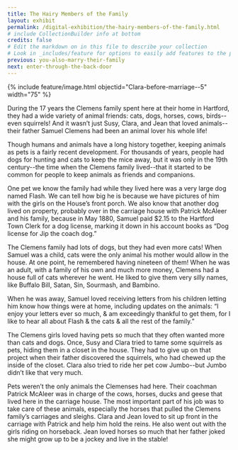 ```yaml
---
title: The Hairy Members of the Family
layout: exhibit
permalink: /digital-exhibition/the-hairy-members-of-the-family.html
# include CollectionBuilder info at bottom
credits: false
# Edit the markdown on in this file to describe your collection
# Look in _includes/feature for options to easily add features to the page
previous: you-also-marry-their-family
next: enter-through-the-back-door
---
```


{% include feature/image.html objectid="Clara-before-marriage--5" width="75" %}

During the 17 years the Clemens family spent here at their home in Hartford, they had a wide variety of animal friends: cats, dogs, horses, cows, birds--even squirrels! And it wasn’t just Susy, Clara, and Jean that loved animals--their father Samuel Clemens had been an animal lover his whole life!

Though humans and animals have a long history together, keeping animals as pets is a fairly recent development. For thousands of years, people had dogs for hunting and cats to keep the mice away, but it was only in the 19th century--the time when the Clemens family lived--that it started to be common for people to keep animals as friends and companions.

One pet we know the family had while they lived here was a very large dog named Flash. We can tell how big he is because we have pictures of him with the girls on the House’s front porch. We also know that another dog lived on property, probably over in the carriage house with Patrick McAleer and his family, because in May 1880, Samuel paid $2.15 to the  Hartford Town Clerk for a dog license, marking it down in his account books as “Dog license for Jip the coach dog.” 

The Clemens family had lots of dogs, but they had even more cats! When Samuel was a child, cats were the only animal his mother would allow in the house. At one point, he remembered having nineteen of them! When he was an adult, with a family of his own and much more money, Clemens had a house full of cats wherever he went. He liked to give them very silly names, like Buffalo Bill, Satan, Sin, Sourmash, and Bambino.  

When he was away, Samuel loved receiving letters from his children letting him know how things were at home, including updates on the animals: “I enjoy your letters ever so much, & am exceedingly thankful to get them, for I like to hear all about Flash & the cats & all the rest of the family.” 

The Clemens girls loved having pets so much that they often wanted more than cats and dogs. Once, Susy and Clara tried to tame some squirrels as pets, hiding them in a closet in the house. They had to give up on that project when their father discovered the squirrels, who had chewed up the inside of the closet.  Clara also tried to ride her pet cow Jumbo--but Jumbo didn’t like that very much.

Pets weren’t the only animals the Clemenses had here. Their coachman Patrick McAleer was in charge of the cows, horses, ducks and geese that lived here in the carriage house. The most important part of his job was to take care of these animals, especially the horses that pulled the Clemens family’s carriages and sleighs. Clara and Jean loved to sit up front in the carriage with Patrick and help him hold the reins. He also went out with the girls riding on horseback. Jean loved horses so much that her father joked she might grow up to be a jockey and live in the stable!


